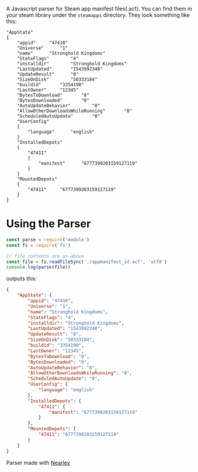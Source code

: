 A Javascript parser for Steam app manifest files(.acf). You can find them in your steam library under the `steamapps` directory. They look something like this:

```
"AppState"
{
	"appid"		"47410"
	"Universe"		"1"
	"name"		"Stronghold Kingdoms"
	"StateFlags"		"4"
	"installdir"		"Stronghold Kingdoms"
	"LastUpdated"		"1543992348"
	"UpdateResult"		"0"
	"SizeOnDisk"		"50333184"
	"buildid"		"3354190"
	"LastOwner"		"12345"
	"BytesToDownload"		"0"
	"BytesDownloaded"		"0"
	"AutoUpdateBehavior"		"0"
	"AllowOtherDownloadsWhileRunning"		"0"
	"ScheduledAutoUpdate"		"0"
	"UserConfig"
	{
		"language"		"english"
	}
	"InstalledDepots"
	{
		"47411"
		{
			"manifest"		"6777399203159127119"
		}
	}
	"MountedDepots"
	{
		"47411"		"6777399203159127119"
	}
}
```

# Using the Parser

```javascript
const parse = require('module')
const fs = require('fs')

// file contents are as above
const file = fs.readFileSync('./appmanifest_id.acf', 'utf8')
console.log(parse(file))

```

outputs this:

```json
{
    "AppState": {
        "appid": "47410",
        "Universe": "1",
        "name": "Stronghold Kingdoms",
        "StateFlags": "4",
        "installdir": "Stronghold Kingdoms",
        "LastUpdated": "1543992348",
        "UpdateResult": "0",
        "SizeOnDisk": "50333184",
        "buildid": "3354190",
        "LastOwner": "12345",
        "BytesToDownload": "0",
        "BytesDownloaded": "0",
        "AutoUpdateBehavior": "0",
        "AllowOtherDownloadsWhileRunning": "0",
        "ScheduledAutoUpdate": "0",
        "UserConfig": {
            "language": "english"
        },
        "InstalledDepots": {
            "47411": {
                "manifest": "6777399203159127119"
            }
        },
        "MountedDepots": {
            "47411": "6777399203159127119"
        }
    }
}
```

Parser made with [Nearley](https://github.com/kach/nearley)